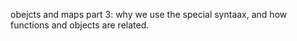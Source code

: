 obejcts and maps part 3: why we use the special syntaax, and how functions and objects are related.

